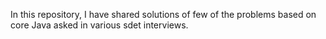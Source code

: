 

In this repository, I have shared solutions of few of the problems based on core Java asked in various sdet interviews.
